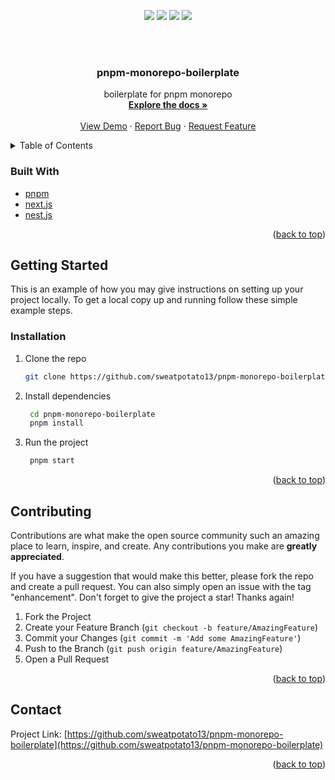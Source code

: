 <div id="top"></div>
<p align="center">
<img src=https://img.shields.io/github/stars/sweatpotato13/pnpm-monorepo-boilerplate?style=for-the-badge&logo=appveyor&color=blue />
<img src=https://img.shields.io/github/forks/sweatpotato13/pnpm-monorepo-boilerplate?style=for-the-badge&logo=appveyor&color=blue />
<img src=https://img.shields.io/github/issues/sweatpotato13/pnpm-monorepo-boilerplate?style=for-the-badge&logo=appveyor&color=informational />
<img src=https://img.shields.io/github/issues-pr/sweatpotato13/pnpm-monorepo-boilerplate?style=for-the-badge&logo=appveyor&color=informational />
</p>
<br />
<!-- PROJECT LOGO -->

<br />
<div align="center">
  <a href="https://github.com/sweatpotato13/pnpm-monorepo-boilerplate">
    <!-- <img src="images/logo.png" alt="Logo" width="80" height="80"> -->
  </a>

<h3 align="center">pnpm-monorepo-boilerplate</h3>

  <p align="center">
    boilerplate for pnpm monorepo
    <br />
    <a href="https://github.com/sweatpotato13/pnpm-monorepo-boilerplate"><strong>Explore the docs »</strong></a>
    <br />
    <br />
    <a href="https://github.com/sweatpotato13/pnpm-monorepo-boilerplate">View Demo</a>
    ·
    <a href="https://github.com/sweatpotato13/pnpm-monorepo-boilerplate/issues">Report Bug</a>
    ·
    <a href="https://github.com/sweatpotato13/pnpm-monorepo-boilerplate/issues">Request Feature</a>
  </p>
</div>



<!-- TABLE OF CONTENTS -->
<details>
  <summary>Table of Contents</summary>
  <ol>
    <li>
      <ul>
        <li><a href="#built-with">Built With</a></li>
      </ul>
    </li>
    <li>
      <a href="#getting-started">Getting Started</a>
      <ul>
        <li><a href="#prerequisites">Prerequisites</a></li>
        <li><a href="#installation">Installation</a></li>
      </ul>
    </li>
    <li><a href="#usage">Usage</a></li>
    <li><a href="#roadmap">Roadmap</a></li>
    <li><a href="#contributing">Contributing</a></li>
    <li><a href="#license">License</a></li>
    <li><a href="#contact">Contact</a></li>
    <li><a href="#acknowledgments">Acknowledgments</a></li>
  </ol>
</details>



### Built With

* [pnpm](https://pnpm.io/)
* [next.js](https://nextjs.org/)
* [nest.js](https://nestjs.com/)

<p align="right">(<a href="#top">back to top</a>)</p>


<!-- GETTING STARTED -->
## Getting Started

This is an example of how you may give instructions on setting up your project locally.
To get a local copy up and running follow these simple example steps.

### Installation

1. Clone the repo
   ```sh
   git clone https://github.com/sweatpotato13/pnpm-monorepo-boilerplate.git
   ```

2. Install dependencies
   ```sh
    cd pnpm-monorepo-boilerplate
    pnpm install
   ```

3. Run the project
   ```sh
    pnpm start
   ```
<p align="right">(<a href="#top">back to top</a>)</p>


<!-- CONTRIBUTING -->
## Contributing

Contributions are what make the open source community such an amazing place to learn, inspire, and create. Any contributions you make are **greatly appreciated**.

If you have a suggestion that would make this better, please fork the repo and create a pull request. You can also simply open an issue with the tag "enhancement".
Don't forget to give the project a star! Thanks again!

1. Fork the Project
2. Create your Feature Branch (`git checkout -b feature/AmazingFeature`)
3. Commit your Changes (`git commit -m 'Add some AmazingFeature'`)
4. Push to the Branch (`git push origin feature/AmazingFeature`)
5. Open a Pull Request

<p align="right">(<a href="#top">back to top</a>)</p>


<!-- CONTACT -->
## Contact

Project Link: [https://github.com/sweatpotato13/pnpm-monorepo-boilerplate](https://github.com/sweatpotato13/pnpm-monorepo-boilerplate)

<p align="right">(<a href="#top">back to top</a>)</p>